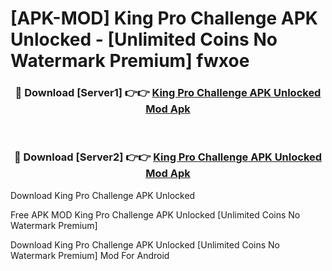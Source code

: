 # [APK-MOD] King Pro Challenge APK Unlocked - [Unlimited Coins No Watermark Premium] fwxoe



<div align="center">
<h3>🔴 Download [Server1] 👉👉 <a href="https://momento.my/?title=King_Pro_Challenge_APK_Unlocked">King Pro Challenge APK Unlocked Mod Apk</a></h3><br>

<h3>🔴 Download [Server2] 👉👉 <a href="https://momento.my/?title=King_Pro_Challenge_APK_Unlocked">King Pro Challenge APK Unlocked Mod Apk</a></h3>
</div>



Download King Pro Challenge APK Unlocked 

Free APK MOD King Pro Challenge APK Unlocked [Unlimited Coins No Watermark Premium]

Download King Pro Challenge APK Unlocked [Unlimited Coins No Watermark Premium] Mod For Android
